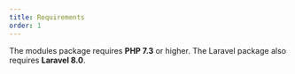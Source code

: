 ```yaml
---
title: Requirements
order: 1
---
```


The modules package requires **PHP 7.3** or higher. The Laravel package also requires **Laravel 8.0**.
